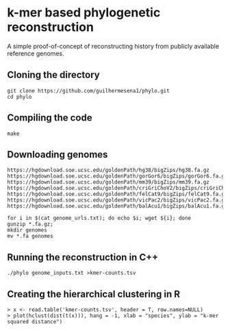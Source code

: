 # k-mer based phylogenetic reconstruction

A simple proof-of-concept of reconstructing history from publicly
available reference genomes.

## Cloning the directory

```
git clone https://github.com/guilhermesena1/phylo.git
cd phylo
```

## Compiling the code
```
make
```

## Downloading genomes

```
https://hgdownload.soe.ucsc.edu/goldenPath/hg38/bigZips/hg38.fa.gz
https://hgdownload.soe.ucsc.edu/goldenPath/gorGor6/bigZips/gorGor6.fa.gz
https://hgdownload.soe.ucsc.edu/goldenPath/mm39/bigZips/mm39.fa.gz
https://hgdownload.soe.ucsc.edu/goldenPath/criGriChoV2/bigZips/criGriChoV2.fa.gz
https://hgdownload.soe.ucsc.edu/goldenPath/felCat9/bigZips/felCat9.fa.gz
https://hgdownload.soe.ucsc.edu/goldenPath/vicPac2/bigZips/vicPac2.fa.gz
https://hgdownload.soe.ucsc.edu/goldenPath/balAcu1/bigZips/balAcu1.fa.gz
```

```
for i in $(cat genome_urls.txt); do echo $i; wget ${i}; done
gunzip *.fa.gz;
mkdir genomes
mv *.fa genomes
```

## Running the reconstruction in C++
```
./phylo genome_inputs.txt >kmer-counts.tsv
```

## Creating the hierarchical clustering in R
```
> x <- read.table('kmer-counts.tsv', header = T, row.names=NULL)
> plot(hclust(dist(t(x))), hang = -1, xlab = "species", ylab = "k-mer squared distance")
```
